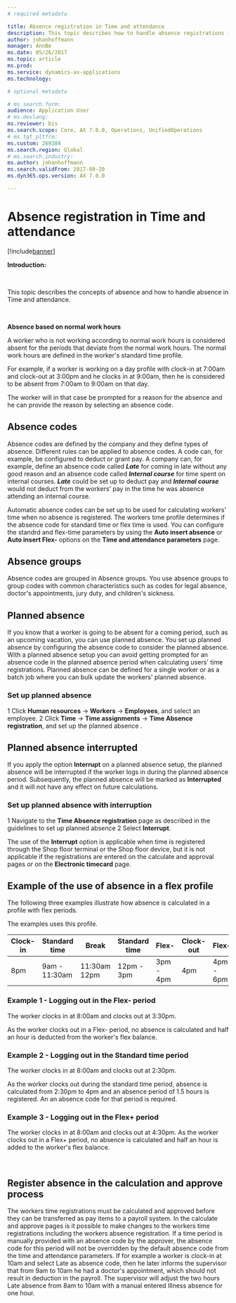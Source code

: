 ```yaml
---
# required metadata

title: Absence registration in Time and attendance
description: This topic describes how to handle absence registrations in Time and attendance.
author: johanhoffmann
manager: AnnBe
ms.date: 05/26/2017
ms.topic: article
ms.prod: 
ms.service: dynamics-ax-applications
ms.technology: 

# optional metadata

# ms.search.form:  
audience: Application User
# ms.devlang: 
ms.reviewer: bis
ms.search.scope: Core, AX 7.0.0, Operations, UnifiedOperations
# ms.tgt_pltfrm: 
ms.custom: 269384
ms.search.region: Global
# ms.search.industry: 
ms.author: johanhoffmann
ms.search.validFrom: 2017-09-20
ms.dyn365.ops.version: AX 7.0.0

---
```


# Absence registration in Time and attendance

[!include[banner](../includes/banner.md)]

**Introduction:**

 

This topic describes the concepts of absence and how to handle absence in Time and
attendance.

 

**Absence based on normal work hours**

A worker who is not working according to normal work hours is considered absent for the periods that deviate from the normal work hours. The normal work hours are defined in the worker's standard time profile.

For example, if a worker is working on a day profile with clock-in at 7:00am and
clock-out at 3:00pm and he clocks in at 9:00am, then he is considered to be absent
from 7:00am to 9:00am on that day. 

The worker will in that case be prompted for a reason for the absence and he can provide the reason by selecting an absence code.

## Absence codes
Absence codes are defined by the company and they define types of absence.
Different rules can be applied to absence codes. A code can, for
example, be configured to deduct or grant pay. A company can, for example, define an absence code called ***Late*** for coming in late without any good reason and an absence code called ***Internal course*** for time spent on internal courses. ***Late*** could be set up to deduct pay and ***Internal course*** would not deduct from the workers’ pay in the time he was absence attending an internal course.

Automatic absence codes can be set up to be used for calculating workers' time when no absence is registered. The workers time profile determines if the absence code for standard time or flex time is used. You can configure the standrd and flex-time parameters by using the **Auto insert absence** or **Auto insert Flex-** options on the **Time and attendance parameters** page.

## Absence groups

Absence codes are grouped in Absence groups. You use absence groups to group codes with common characteristics such as codes for legal
absence, doctor's appointments, jury duty, and children's sickness.


## Planned absence
If you know that a worker is going to be absent for a coming period, such as an upcoming vacation, you can use planned absence. You set up planned absence by configuring the absence code to consider the planned absence. With a planned absence setup you can avoid getting prompted for an absence code in the planned absence period when calculating users' time registrations. Planned absence can be defined for a single worker or as a batch job where you can bulk update the workers' planned absence.

### Set up planned absence
1 Click **Human resources** -> **Workers** -> **Employees**, and select an employee.
2 Click **Time** -> **Time assignments** -> **Time Absence registration**, and set up the planned absence . 

## Planned absence interrupted
If you apply the option **Interrupt** on a planned absence setup, the planned absence will
be interrupted if the worker logs in during the planned absence period. Subsequently, the planned absence will be marked as **Interrupted** and it will not have any effect on future calculations. 

### Set up planned absence with interruption
1 Navigate to the **Time Absence registration** page as described in the guidelines to set up planned absence
2 Select **Interrupt**.

The use of the **Interrupt** option is applicable when time is registered through the Shop floor terminal
or the Shop floor device, but it is not applicable if the registrations are entered on the
calculate and approval pages or on the **Electronic timecard** page.

## Example of the use of absence in a flex profile

The following three examples illustrate how absence is calculated in a profile
with flex periods.

The examples uses this profile.

| Clock-in | Standard time | Break        | Standard time | Flex-     | Clock-out | Flex+     |
|----------|---------------|--------------|---------------|-----------|-----------|-----------|
| 8pm      | 9am - 11:30am | 11:30am 12pm | 12pm - 3pm    | 3pm - 4pm | 4pm       | 4pm - 6pm |


### Example 1 - Logging out in the Flex- period

The worker clocks in at 8:00am and clocks out at 3:30pm.

As the worker clocks out in a Flex- period, no absence is calculated and half an
hour is deducted from the worker's flex balance.

### Example 2 - Logging out in the Standard time period

The worker clocks in at 8:00am and clocks out at 2:30pm. 

As the worker clocks out during the standard time period, absence is calculated from 2:30pm to 4pm and an absence period of 1.5 hours is registered. An an absence code for that period is required.

### Example 3 - Logging out in the Flex+ period

The worker clocks in at 8:00am and clocks out at 4:30pm. As the worker clocks out
in a Flex+ period, no absence is calculated and half an hour is added to the
worker's flex balance.

 
## Register absence in the calculation and approve process

The workers time registrations must be calculated and approved before they can
be transferred as pay items to a payroll system. In the calculate and approve
pages is it possible to make changes to the workers time registrations including
the workers absence registration. If a time period is manually provided with an
absence code by the approver, the absence code for this period will not be
overridden by the default absence code from the time and attendance parameters.
If for example a worker is clock-in at 10am and select Late as absence code,
then he later informs the supervisor that from 9am to 10am he had a doctor's
appointment, which should not result in deduction in the payroll. The supervisor
will adjust the two hours Late absence from 8am to 10am with a manual entered
Illness absence for one hour.

 
